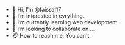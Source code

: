 - 👋 Hi, I’m @faissal17
- 👀 I’m interested in evrything.
- 🌱 I’m currently learning web development.
- 💞️ I’m looking to collaborate on ...
- 📫 How to reach me, You can't

<!---
faissal17/faissal17 is a ✨ special ✨ repository because its `README.md` (this file) appears on your GitHub profile.
You can click the Preview link to take a look at your changes.
--->
